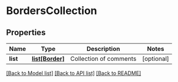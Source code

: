 # BordersCollection

## Properties
Name | Type | Description | Notes
------------ | ------------- | ------------- | -------------
**list** | [**list[Border]**](Border.md) | Collection of comments | [optional] 

[[Back to Model list]](../README.md#documentation-for-models) [[Back to API list]](../README.md#documentation-for-api-endpoints) [[Back to README]](../README.md)


